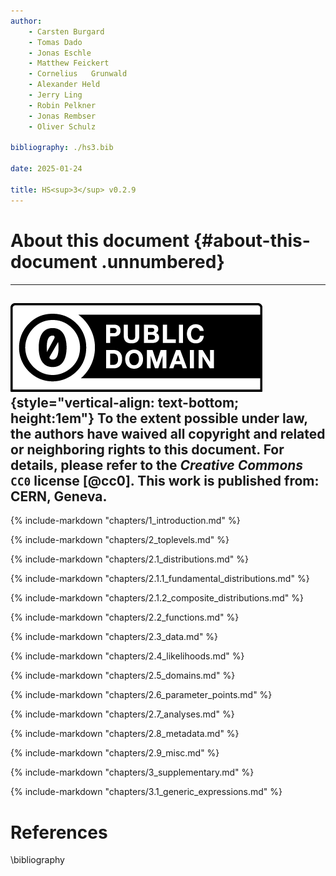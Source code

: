 ```yaml
--- 
author: 
    - Carsten Burgard
    - Tomas Dado
    - Jonas Eschle
    - Matthew Feickert
    - Cornelius   Grunwald
    - Alexander Held
    - Jerry Ling
    - Robin Pelkner
    - Jonas Rembser
    - Oliver Schulz

bibliography: ./hs3.bib 

date: 2025-01-24

title: HS<sup>3</sup> v0.2.9
---
```


# About this document {#about-this-document .unnumbered} 
  ------------------------------------------ 
  ![image](images/cc0.png){style="vertical-align: text-bottom; height:1em"}  To the extent possible under law, the authors have waived all 
  copyright and related or neighboring rights to this document. For details, 
  please refer to the *Creative Commons* `CC0` license [@cc0]. 
  This work is published from: CERN, Geneva. 
  ------------------------------------------
 
{% include-markdown "chapters/1_introduction.md" %}

{% include-markdown "chapters/2_toplevels.md" %}

{% include-markdown "chapters/2.1_distributions.md" %}

{% include-markdown "chapters/2.1.1_fundamental_distributions.md" %}

{% include-markdown "chapters/2.1.2_composite_distributions.md" %}

{% include-markdown "chapters/2.2_functions.md" %}

{% include-markdown "chapters/2.3_data.md" %}

{% include-markdown "chapters/2.4_likelihoods.md" %}

{% include-markdown "chapters/2.5_domains.md" %}

{% include-markdown "chapters/2.6_parameter_points.md" %}

{% include-markdown "chapters/2.7_analyses.md" %}

{% include-markdown "chapters/2.8_metadata.md" %}

{% include-markdown "chapters/2.9_misc.md" %}

{% include-markdown "chapters/3_supplementary.md" %}

{% include-markdown "chapters/3.1_generic_expressions.md" %}

# References 
\bibliography
